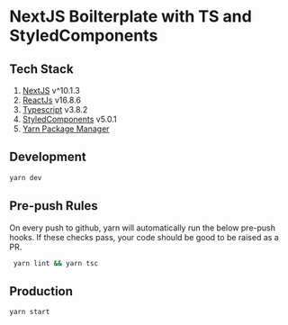 # NextJS Boilterplate with TS and StyledComponents

## Tech Stack

1. [NextJS](https://nextjs.org/) v^10.1.3
2. [ReactJs](https://reactjs.org/) v16.8.6
3. [Typescript](https://www.typescriptlang.org/) v3.8.2
4. [StyledComponents](https://styled-components.com/) v5.0.1
5. [Yarn Package Manager](https://yarnpkg.com/)

## Development

```bash
yarn dev
```

## Pre-push Rules

On every push to github, yarn will automatically run the below pre-push hooks. If these checks pass,
your code should be good to be raised as a PR.

```bash
 yarn lint && yarn tsc
```

## Production

```bash
yarn start
```

